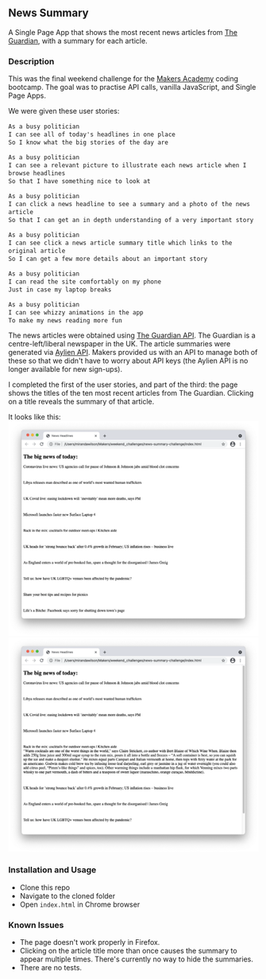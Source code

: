 ## News Summary

A Single Page App that shows the most recent news articles from [The Guardian](https://www.theguardian.com/uk), with a summary for each article.

### Description
This was the final weekend challenge for the [Makers Academy](https://makers.tech) coding bootcamp. The goal was to practise API calls, vanilla JavaScript, and Single Page Apps.

We were given these user stories:
```
As a busy politician
I can see all of today's headlines in one place
So I know what the big stories of the day are
```
```
As a busy politician
I can see a relevant picture to illustrate each news article when I browse headlines
So that I have something nice to look at
```
```
As a busy politician
I can click a news headline to see a summary and a photo of the news article
So that I can get an in depth understanding of a very important story
```
```
As a busy politician
I can see click a news article summary title which links to the original article
So I can get a few more details about an important story
```
```
As a busy politician
I can read the site comfortably on my phone
Just in case my laptop breaks
```
```
As a busy politician
I can see whizzy animations in the app
To make my news reading more fun
```

The news articles were obtained using [The Guardian API](https://open-platform.theguardian.com/documentation/). The Guardian is a centre-left/liberal newspaper in the UK. The article summaries were generated via [Aylien API](https://docs.aylien.com/). Makers provided us with an API to manage both of these so that we didn't have to worry about API keys (the Aylien API is no longer available for new sign-ups).

I completed the first of the user stories, and part of the third: the page shows the titles of the ten most recent articles from The Guardian. Clicking on a title reveals the summary of that article.

It looks like this:
![list of articles](images/news.png)
![seeing a summary](images/news_expanded.png)


### Installation and Usage
* Clone this repo
* Navigate to the cloned folder
* Open `index.html` in Chrome browser

### Known Issues
* The page doesn't work properly in Firefox.
* Clicking on the article title more than once causes the summary to appear multiple times. There's currently no way to hide the summaries.
* There are no tests.


